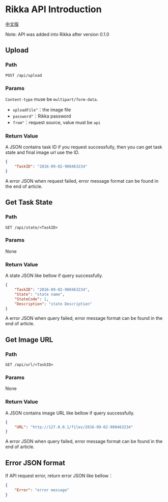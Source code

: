 # Rikka API Introduction

[中文版][version-zh]

Note: API was added into Rikka after version 0.1.0

## Upload

### Path

`POST /api/upload`

### Params

`Content-type` muse be `multipart/form-data`.

- `uploadFile"`：the image file
- `password"`：Rikka password
- `from"`：request source, value must be `api`

### Return Value

A JSON contains task ID if you request successfully, then you can get task state and final image url use the ID.

```json
{
    "TaskID": "2016-09-02-908463234"
}
```

A error JSON when request failed, error message format can be found in the end of article.

## Get Task State

### Path

`GET /api/state/<TaskID>`

### Params

None

### Return Value

A state JSON like bellow if query successfully.

```json
{
    "TaskID": "2016-09-02-908463234",
    "State": "state name",
    "StateCode": 1,
    "Description": "state Description"
}
```

A error JSON when query failed, error message format can be found in the end of article.

## Get Image URL

### Path

`GET /api/url/<TaskID>`

### Params

None

### Return Value

A JSON contains image URL like bellow if query successfully.

```json
{
    "URL": "http://127.0.0.1/files/2016-09-02-908463234"
}
```

A error JSON when query failed, error message format can be found in the end of article.

## Error JSON format

If API request error, return error JSON like bellow：

```json
{
    "Error": "error message"
}
```

[version-zh]: https://github.com/7sDream/rikka/blob/master/api/README.zh.md